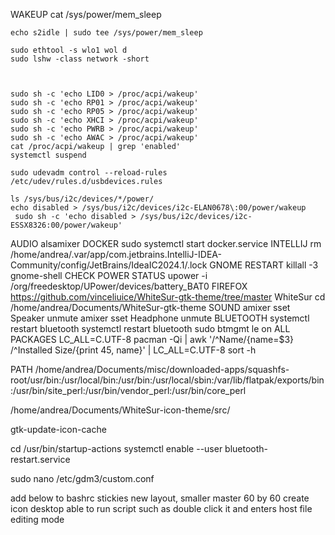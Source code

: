 WAKEUP
	cat /sys/power/mem_sleep

	echo s2idle | sudo tee /sys/power/mem_sleep

	sudo ethtool -s wlo1 wol d
	sudo lshw -class network -short



	sudo sh -c 'echo LID0 > /proc/acpi/wakeup'
	sudo sh -c 'echo RP01 > /proc/acpi/wakeup'
	sudo sh -c 'echo RP05 > /proc/acpi/wakeup'
	sudo sh -c 'echo XHCI > /proc/acpi/wakeup'
	sudo sh -c 'echo PWRB > /proc/acpi/wakeup'
	sudo sh -c 'echo AWAC > /proc/acpi/wakeup'
	cat /proc/acpi/wakeup | grep 'enabled'
	systemctl suspend

	sudo udevadm control --reload-rules
	/etc/udev/rules.d/usbdevices.rules
	
	ls /sys/bus/i2c/devices/*/power/
	echo disabled > /sys/bus/i2c/devices/i2c-ELAN0678\:00/power/wakeup
	 sudo sh -c 'echo disabled > /sys/bus/i2c/devices/i2c-ESSX8326:00/power/wakeup'

AUDIO
	alsamixer
DOCKER
	sudo systemctl start docker.service
INTELLIJ
	rm /home/andrea/.var/app/com.jetbrains.IntelliJ-IDEA-Community/config/JetBrains/IdeaIC2024.1/.lock
GNOME RESTART
  killall -3 gnome-shell
CHECK POWER STATUS
  upower -i /org/freedesktop/UPower/devices/battery_BAT0
FIREFOX
  https://github.com/vinceliuice/WhiteSur-gtk-theme/tree/master
WhiteSur
  cd /home/andrea/Documents/WhiteSur-gtk-theme
SOUND
  amixer sset Speaker unmute
  amixer sset Headphone unmute
BLUETOOTH
  systemctl restart bluetooth
  systemctl restart bluetooth
  sudo btmgmt le on
ALL PACKAGES
  LC_ALL=C.UTF-8 pacman -Qi | awk '/^Name/{name=$3} /^Installed Size/{print $4$5, name}' | LC_ALL=C.UTF-8 sort -h

PATH
  /home/andrea/Documents/misc/downloaded-apps/squashfs-root/usr/bin:/usr/local/bin:/usr/bin:/usr/local/sbin:/var/lib/flatpak/exports/bin:/usr/bin/site_perl:/usr/bin/vendor_perl:/usr/bin/core_perl

     



/home/andrea/Documents/WhiteSur-icon-theme/src/


gtk-update-icon-cache


cd /usr/bin/startup-actions
systemctl enable --user bluetooth-restart.service




sudo nano /etc/gdm3/custom.conf

add below to bashrc
stickies
new layout, smaller master 60 by 60
create icon desktop able to run script such as double click it and enters host file editing mode


